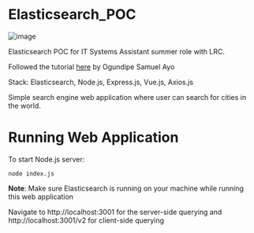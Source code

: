 # Elasticsearch_POC
![image](https://user-images.githubusercontent.com/53841219/124328392-81b9b080-db57-11eb-8727-ceaafd548f13.png)

Elasticsearch POC for IT Systems Assistant summer role with LRC.

Followed the tutorial [here](https://www.digitalocean.com/community/tutorials/how-to-build-a-real-time-search-engine-with-node-vue-and-elasticsearch) by Ogundipe Samuel Ayo

Stack: Elasticsearch, Node.js, Express.js, Vue.js, Axios.js

Simple search engine web application where user can search for cities in the world.

# Running Web Application
To start Node.js server:
```
node index.js
```
**Note**: Make sure Elasticsearch is running on your machine while running this web application

Navigate to http://localhost:3001 for the server-side querying and http://localhost:3001/v2 for client-side querying
